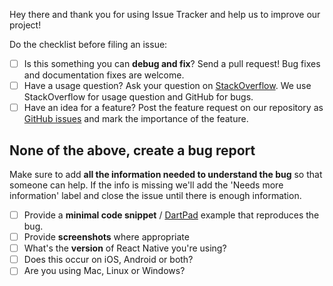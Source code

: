 Hey there and thank you for using Issue Tracker and help us to improve our project!

Do the checklist before filing an issue:

- [ ] Is this something you can **debug and fix**? Send a pull request! Bug fixes and documentation fixes are welcome.
- [ ] Have a usage question? Ask your question on [StackOverflow](https://stackoverflow.com/). We use StackOverflow for usage question and GitHub for bugs.
- [ ] Have an idea for a feature? Post the feature request on our repository as [GitHub issues](https://github.com/marcelhans/date_sorting_algorithm/issues) and mark the importance of the feature. 
  
None of the above, create a bug report
------------------------------------------------------------------

Make sure to add **all the information needed to understand the bug** so that someone can help. If the info is missing we'll add the 'Needs more information' label and close the issue until there is enough information.

- [ ] Provide a **minimal code snippet** / [DartPad](https://dartpad.dev/) example that reproduces the bug.
- [ ] Provide **screenshots** where appropriate
- [ ] What's the **version** of React Native you're using?
- [ ] Does this occur on iOS, Android or both?
- [ ] Are you using Mac, Linux or Windows?
